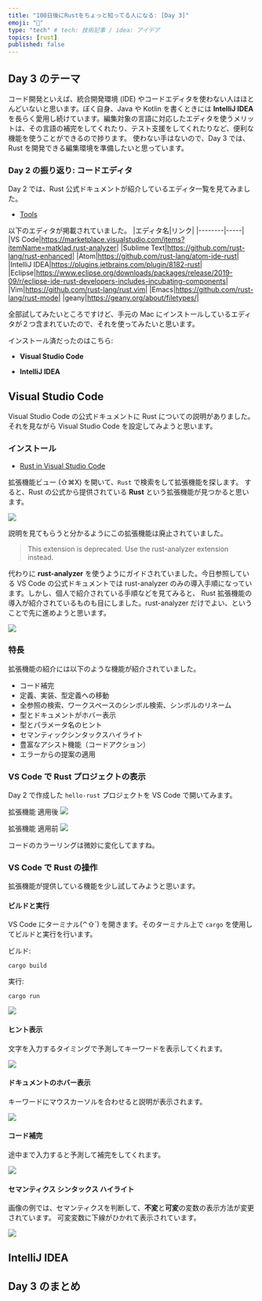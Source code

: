 ```yaml
---
title: "100日後にRustをちょっと知ってる人になる: [Day 3]"
emoji: "🦀"
type: "tech" # tech: 技術記事 / idea: アイデア
topics: [rust]
published: false
---
```


## Day 3 のテーマ

コード開発といえば、統合開発環境 (IDE) やコードエディタを使わない人はほとんどいないと思います。ぼく自身、Java や Kotlin を書くときには **IntelliJ IDEA** を長らく愛用し続けています。編集対象の言語に対応したエディタを使うメリットは、その言語の補完をしてくれたり、テスト支援をしてくれたりなど、便利な機能を使うことができるので捗ります。
使わない手はないので、Day 3 では、Rust を開発できる編集環境を準備したいと思っています。

### Day 2 の振り返り: コードエディタ

Day 2 では、Rust 公式ドキュメントが紹介しているエディタ一覧を見てみました。

- [Tools](https://www.rust-lang.org/tools)

以下のエディタが掲載されていました。
|エディタ名|リンク|
|--------|-----|
|VS Code|<https://marketplace.visualstudio.com/items?itemName=matklad.rust-analyzer>|
|Sublime Text|<https://github.com/rust-lang/rust-enhanced>|
|Atom|<https://github.com/rust-lang/atom-ide-rust>|
|IntelliJ IDEA|<https://plugins.jetbrains.com/plugin/8182-rust>|
|Eclipse|<https://www.eclipse.org/downloads/packages/release/2019-09/r/eclipse-ide-rust-developers-includes-incubating-components>|
|Vim|<https://github.com/rust-lang/rust.vim>|
|Emacs|<https://github.com/rust-lang/rust-mode>|
|geany|<https://geany.org/about/filetypes/>|

全部試してみたいところですけど、手元の Mac にインストールしているエディタが２つ含まれていたので、それを使ってみたいと思います。

インストール済だったのはこちら:

- **Visual Studio Code**

- **IntelliJ IDEA**

## Visual Studio Code

Visual Studio Code の公式ドキュメントに Rust についての説明がありました。それを見ながら Visual Studio Code を設定してみようと思います。

### インストール

- [Rust in Visual Studio Code](https://code.visualstudio.com/docs/languages/rust)

拡張機能ビュー (⇧⌘X) を開いて、`Rust` で検索をして拡張機能を探します。
すると、Rust の公式から提供されている **Rust** という拡張機能が見つかると思います。

![](https://storage.googleapis.com/zenn-user-upload/943a574d2794-20220825.png)

説明を見てもらうと分かるようにこの拡張機能は廃止されていました。

> This extension is deprecated. Use the rust-analyzer extension instead.

代わりに **rust-analyzer** を使うようにガイドされていました。今日参照している VS Code の公式ドキュメントでは rust-analyzer のみの導入手順になっています。しかし、個人で紹介されている手順などを見てみると、 Rust 拡張機能の導入が紹介されているものも目にしました。rust-analyzer だけでよい、ということで先に進めようと思います。

![](https://storage.googleapis.com/zenn-user-upload/5173ed466165-20220825.png)

### 特長

拡張機能の紹介には以下のような機能が紹介されていました。

- コード補完
- 定義、実装、型定義への移動
- 全参照の検索、ワークスペースのシンボル検索、シンボルのリネーム
- 型とドキュメントがホバー表示
- 型とパラメータ名のヒント
- セマンティックシンタックスハイライト
- 豊富なアシスト機能（コードアクション）
- エラーからの提案の適用

### VS Code で Rust プロジェクトの表示

Day 2 で作成した `hello-rust` プロジェクトを VS Code で開いてみます。

拡張機能 適用後
![](https://storage.googleapis.com/zenn-user-upload/2909d489777a-20220825.png)

拡張機能 適用前
![](https://storage.googleapis.com/zenn-user-upload/b10ce609d440-20220825.png)

コードのカラーリングは微妙に変化してますね。

### VS Code で Rust の操作

拡張機能が提供している機能を少し試してみようと思います。

#### ビルドと実行

VS Code にターミナル(⌃⇧\`) を開きます。そのターミナル上で `cargo` を使用してビルドと実行を行います。

ビルド:

```shell
cargo build
```

実行:

```shell
cargo run
```

![](https://storage.googleapis.com/zenn-user-upload/3c50a78c3037-20220825.png)

#### ヒント表示

文字を入力するタイミングで予測してキーワードを表示してくれます。

![](https://storage.googleapis.com/zenn-user-upload/472b7cb84359-20220825.png)

#### ドキュメントのホバー表示

キーワードにマウスカーソルを合わせると説明が表示されます。

![](https://storage.googleapis.com/zenn-user-upload/b290918fb75f-20220825.png)

#### コード補完

途中まで入力すると予測して補完をしてくれます。

![](https://storage.googleapis.com/zenn-user-upload/9679442d7c97-20220825.png)

#### セマンティクス シンタックス ハイライト

画像の例では、セマンティクスを判断して、**不変**と**可変**の変数の表示方法が変更されています。
可変変数に下線がひかれて表示されています。

![](https://storage.googleapis.com/zenn-user-upload/aa5a803afe82-20220825.png)

## IntelliJ IDEA

## Day 3 のまとめ

